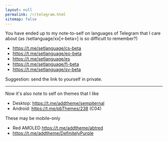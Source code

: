 ```yaml
---
layout: null
permalink: /r/telegram.html
sitemap: false
---
```


You have ended up to my note-to-self on languages of Telegram that I care
about (as /setlanguage/xx[<-beta>] is so difficult to remember?)

* https://t.me/setlanguage/cs-beta
* https://t.me/setlanguage/eo-beta
* https://t.me/setlanguage/es
* https://t.me/setlanguage/fi-beta
* https://t.me/setlanguage/sv-beta

Suggestion: send the link to yourself in private.

* * * * *

Now it's also note to self on themes that I like

* Desktop: https://t.me/addtheme/sempiternal
* Android: https://t.me/pbThemes/238 (C04)

These may be mobile-only

* Red AMOLED https://t.me/addtheme/abtred
* https://t.me/addtheme/DefinitelyPurple
